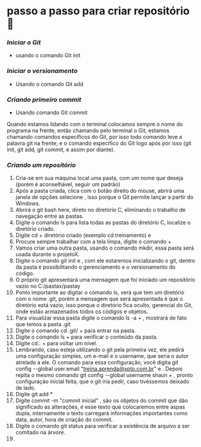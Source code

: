 # passo a passo para criar repositório:book:

### **_Iniciar o Git_**

- usando o comando Git init

### **_Iniciar o versionamento_**

- Usando o comando Git add

### **_Criando primeiro commit_**

- Usando comando Git commit 

Quando estamos lidando com o terminal colocamos sempre o nome do programa na frente, então chamando pelo terminal o Git, estamos chamando comandos específicos do Git, por isso todo comando leve a palavra git na frente, e o comando especifico do Git logo após por isso (git init, git add, git commit, e assim por diante).

### **_Criando um repositório_**

1. Cria-se em sua máquina local uma pasta, com um nome que deseja (porém é aconselhável, seguir um padrão)
2. Após a pasta criada, clica com o botão direito do mouse, abrirá uma janela de opções selecione <Git Bash Here>, isso porque o Git permite lançar a partir do Windows.
3. Abrirá o git bash here, direto no diretório C, eliminando o trabalho de navegação entre as pastas.
4. Digite o comando ls para lista todas as pastas do diretório C, localize o diretório criado.
5. Digite cd + diretório criado (exemplo cd treinamento) e <enter>
6. Procure sempre trabalhar com a tela limpa, digite o comando <Ctrl>+<L>
7. Vamos criar uma outra pasta, usando o comando mkdir, essa pasta será usada durante o projetoX.
8. Digite o comando git init e <enter>, com ele estaremos inicializando o git, dentro da pasta e possibilitando o gerenciamento e o versionamento do código.
9. O próprio git apresentará uma mensagem que foi iniciado um repositório vazio no C:/pastax/pastay
10. Ponto importante ao digitar o comando ls, verá que tem um diretório com o nome .git, porém a mensagem que será apresentada é que o diretório está vazio, isso porque o diretório fica oculto, gerencial do Git, onde estão armazenados todos os códigos e objetos.
11. Para visualizar essa pasta digite o comando ls -a + <enter>, mostrará de fato que temos a pasta .git
12. Digite o comando cd .git/  + <enter> para entrar na pasta.
13. Digite o comando ls + <enter> para verificar o conteúdo da pasta.
14. Digite cd.. + <enter> para voltar um nível.
15. Lembrando, caso esteja utilizando o git pela primeira vez, ele pedirá uma configuração simples, um e-mail e o username, que seria o autor atrelado a ele. O comando para essa configuração, você digita git config --global user.email "treina.aprenda@xpto.com.br" e <enter>. Depois repita o mesmo comando git config --global username shaun + <enter>, pronto configuração inicial feita, que o git iria pedir, caso tivéssemos deixado de lado.
16.  Digite git add * 
17. Digite commit -m "commit inicial" , são os objetos do commit que dão significado as alterações, é esse texto que colocaremos entre aspas dupla, internamente o texto carregará informações importantes como data, autor, hora de criação do commit.
18. Digite o comando git status para verificar a existência de arquivo a ser comitado na árvore.
19. 



